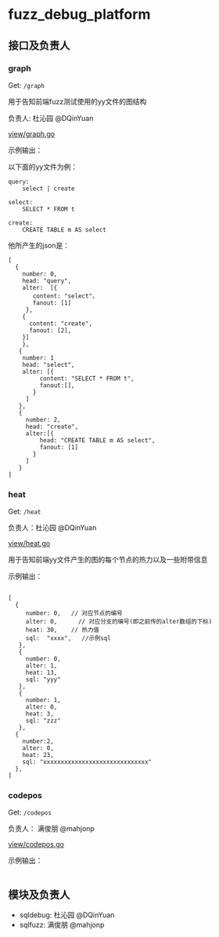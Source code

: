 # fuzz_debug_platform


## 接口及负责人

### graph


Get:   `/graph`


用于告知前端fuzz测试使用的yy文件的图结构

负责人: 杜沁园  @DQinYuan

[view/graph.go](view/graph.go)


示例输出：

以下面的yy文件为例：

```
query:
    select | create

select:
    SELECT * FROM t
	
create:
    CREATE TABLE m AS select
```

他所产生的json是：


```
[
  {
    number: 0,
    head: "query",
    alter:  [{
       content: "select"，
       fanout: [1]
     },
    {
      content: "create",
      fanout: [2],
    }]
    },
   {
    number: 1
    head: "select",
    alter: [{
         content: "SELECT * FROM t",
         fanout:[],
       }
     ] 
   },
   {
     number: 2,
     head: "create",
     alter:[{
         head: "CREATE TABLE m AS select",
         fanout: [1]
       }
     ]
   }
]
```

### heat

Get:  `/heat`

负责人：杜沁园 @DQinYuan

[view/heat.go](view/heat.go)

用于告知前端yy文件产生的图的每个节点的热力以及一些附带信息

示例输出：

```

[
  {
     number: 0,   // 对应节点的编号
     alter: 0,      // 对应分支的编号(即之前传的alter数组的下标)
     heat: 30,    // 热力值
     sql:  "xxxx",   //示例sql
   },
   {
     number: 0,
     alter: 1,
     heat: 13,
     sql: "yyy"
   },
   {
     number: 1,
     alter: 0,
     heat: 3,
     sql: "zzz"
   },
  {
    number:2,
    alter: 0,
    heat: 23,
    sql: "xxxxxxxxxxxxxxxxxxxxxxxxxxxxxx"
  },
]
```

### codepos

Get: `/codepos`

负责人： 满俊朋  @mahjonp

[view/codepos.go](view/codepos.go)

示例输出：

```
```

## 模块及负责人

 - sqldebug: 杜沁园 @DQinYuan
 - sqlfuzz: 满俊朋   @mahjonp